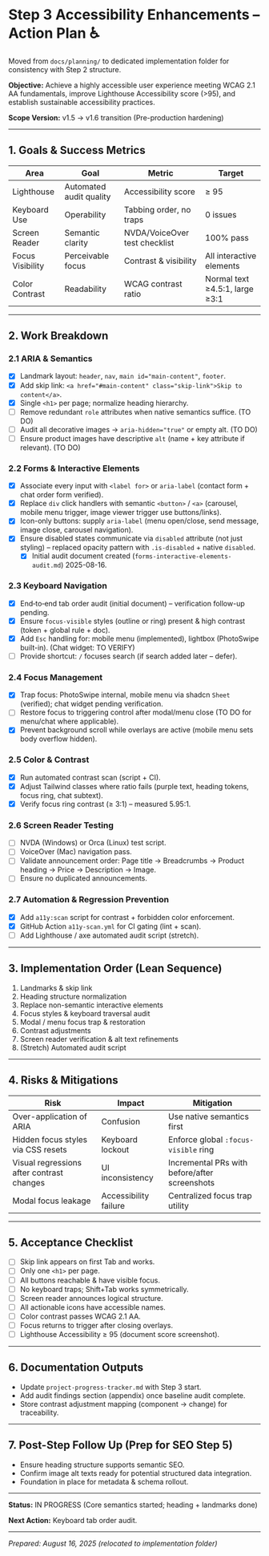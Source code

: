 # Step 3 Accessibility Enhancements – Action Plan ♿

Moved from `docs/planning/` to dedicated implementation folder for consistency with Step 2 structure.

**Objective:** Achieve a highly accessible user experience meeting WCAG 2.1 AA fundamentals, improve Lighthouse Accessibility score (>95), and establish sustainable accessibility practices.

**Scope Version:** v1.5 → v1.6 transition (Pre-production hardening)

---

## 1. Goals & Success Metrics

| Area | Goal | Metric | Target |
|------|------|--------|--------|
| Lighthouse | Automated audit quality | Accessibility score | ≥ 95 |
| Keyboard Use | Operability | Tabbing order, no traps | 0 issues |
| Screen Reader | Semantic clarity | NVDA/VoiceOver test checklist | 100% pass |
| Focus Visibility | Perceivable focus | Contrast & visibility | All interactive elements |
| Color Contrast | Readability | WCAG contrast ratio | Normal text ≥4.5:1, large ≥3:1 |

---

## 2. Work Breakdown

### 2.1 ARIA & Semantics
- [x] Landmark layout: `header`, `nav`, `main id="main-content"`, `footer`.
- [x] Add skip link: `<a href="#main-content" class="skip-link">Skip to content</a>`.
- [x] Single `<h1>` per page; normalize heading hierarchy.
- [ ] Remove redundant `role` attributes when native semantics suffice. (TO DO)
- [ ] Audit all decorative images → `aria-hidden="true"` or empty alt. (TO DO)
- [ ] Ensure product images have descriptive `alt` (name + key attribute if relevant). (TO DO)

### 2.2 Forms & Interactive Elements
- [x] Associate every input with `<label for>` or `aria-label` (contact form + chat order form verified).
- [x] Replace `div` click handlers with semantic `<button>` / `<a>` (carousel, mobile menu trigger, image viewer trigger use buttons/links).
- [x] Icon-only buttons: supply `aria-label` (menu open/close, send message, image close, carousel navigation).
- [x] Ensure disabled states communicate via `disabled` attribute (not just styling) – replaced opacity pattern with `.is-disabled` + native `disabled`.
	- [x] Initial audit document created (`forms-interactive-elements-audit.md`) 2025-08-16.

### 2.3 Keyboard Navigation
- [x] End‑to‑end tab order audit (initial document) – verification follow-up pending.
- [x] Ensure `focus-visible` styles (outline or ring) present & high contrast (token + global rule + doc).
- [x] Add `Esc` handling for: mobile menu (implemented), lightbox (PhotoSwipe built-in). (Chat widget: TO VERIFY)
- [ ] Provide shortcut: `/` focuses search (if search added later – defer).

### 2.4 Focus Management
- [x] Trap focus: PhotoSwipe internal, mobile menu via shadcn `Sheet` (verified); chat widget pending verification.
- [ ] Restore focus to triggering control after modal/menu close (TO DO for menu/chat where applicable).
- [x] Prevent background scroll while overlays are active (mobile menu sets body overflow hidden).

### 2.5 Color & Contrast
- [x] Run automated contrast scan (script + CI).
- [x] Adjust Tailwind classes where ratio fails (purple text, heading tokens, focus ring, chat subtext).
- [x] Verify focus ring contrast (≥ 3:1) – measured 5.95:1.

### 2.6 Screen Reader Testing
- [ ] NVDA (Windows) or Orca (Linux) test script.
- [ ] VoiceOver (Mac) navigation pass.
- [ ] Validate announcement order: Page title → Breadcrumbs → Product heading → Price → Description → Image.
- [ ] Ensure no duplicated announcements.

### 2.7 Automation & Regression Prevention
- [x] Add `a11y:scan` script for contrast + forbidden color enforcement.
- [x] GitHub Action `a11y-scan.yml` for CI gating (lint + scan).
- [ ] Add Lighthouse / axe automated audit script (stretch).

---

## 3. Implementation Order (Lean Sequence)
1. Landmarks & skip link
2. Heading structure normalization
3. Replace non-semantic interactive elements
4. Focus styles & keyboard traversal audit
5. Modal / menu focus trap & restoration
6. Contrast adjustments
7. Screen reader verification & alt text refinements
8. (Stretch) Automated audit script

---

## 4. Risks & Mitigations
| Risk | Impact | Mitigation |
|------|--------|------------|
| Over-application of ARIA | Confusion | Use native semantics first |
| Hidden focus styles via CSS resets | Keyboard lockout | Enforce global `:focus-visible` ring |
| Visual regressions after contrast changes | UI inconsistency | Incremental PRs with before/after screenshots |
| Modal focus leakage | Accessibility failure | Centralized focus trap utility |

---

## 5. Acceptance Checklist
- [ ] Skip link appears on first Tab and works.
- [ ] Only one `<h1>` per page.
- [ ] All buttons reachable & have visible focus.
- [ ] No keyboard traps; Shift+Tab works symmetrically.
- [ ] Screen reader announces logical structure.
- [ ] All actionable icons have accessible names.
- [ ] Color contrast passes WCAG 2.1 AA.
- [ ] Focus returns to trigger after closing overlays.
- [ ] Lighthouse Accessibility ≥ 95 (document score screenshot).

---

## 6. Documentation Outputs
- Update `project-progress-tracker.md` with Step 3 start.
- Add audit findings section (appendix) once baseline audit complete.
- Store contrast adjustment mapping (component → change) for traceability.

---

## 7. Post-Step Follow Up (Prep for SEO Step 5)
- Ensure heading structure supports semantic SEO.
- Confirm image alt texts ready for potential structured data integration.
- Foundation in place for metadata & schema rollout.

---

**Status:** IN PROGRESS (Core semantics started; heading + landmarks done)

**Next Action:** Keyboard tab order audit.

---

*Prepared: August 16, 2025 (relocated to implementation folder)*
